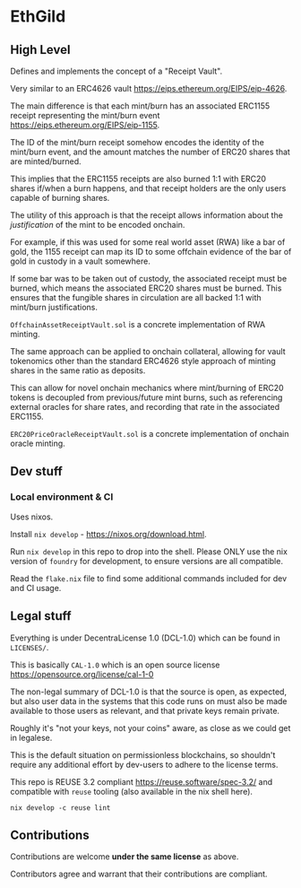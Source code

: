 # EthGild

## High Level

Defines and implements the concept of a "Receipt Vault".

Very similar to an ERC4626 vault https://eips.ethereum.org/EIPS/eip-4626.

The main difference is that each mint/burn has an associated ERC1155 receipt
representing the mint/burn event https://eips.ethereum.org/EIPS/eip-1155.

The ID of the mint/burn receipt somehow encodes the identity of the mint/burn
event, and the amount matches the number of ERC20 shares that are minted/burned.

This implies that the ERC1155 receipts are also burned 1:1 with ERC20 shares
if/when a burn happens, and that receipt holders are the only users capable of
burning shares.

The utility of this approach is that the receipt allows information about the
_justification_ of the mint to be encoded onchain.

For example, if this was used for some real world asset (RWA) like a bar of gold,
the 1155 receipt can map its ID to some offchain evidence of the bar of gold in
custody in a vault somewhere.

If some bar was to be taken out of custody, the associated receipt must be burned,
which means the associated ERC20 shares must be burned. This ensures that the
fungible shares in circulation are all backed 1:1 with mint/burn justifications.

`OffchainAssetReceiptVault.sol` is a concrete implementation of RWA minting.

The same approach can be applied to onchain collateral, allowing for vault
tokenomics other than the standard ERC4626 style approach of minting shares in
the same ratio as deposits.

This can allow for novel onchain mechanics where mint/burning of ERC20 tokens is
decoupled from previous/future mint burns, such as referencing external oracles
for share rates, and recording that rate in the associated ERC1155.

`ERC20PriceOracleReceiptVault.sol` is a concrete implementation of onchain oracle
minting.

## Dev stuff

### Local environment & CI

Uses nixos.

Install `nix develop` - https://nixos.org/download.html.

Run `nix develop` in this repo to drop into the shell. Please ONLY use the nix
version of `foundry` for development, to ensure versions are all compatible.

Read the `flake.nix` file to find some additional commands included for dev and
CI usage.

## Legal stuff

Everything is under DecentraLicense 1.0 (DCL-1.0) which can be found in `LICENSES/`.

This is basically `CAL-1.0` which is an open source license
https://opensource.org/license/cal-1-0

The non-legal summary of DCL-1.0 is that the source is open, as expected, but
also user data in the systems that this code runs on must also be made available
to those users as relevant, and that private keys remain private.

Roughly it's "not your keys, not your coins" aware, as close as we could get in
legalese.

This is the default situation on permissionless blockchains, so shouldn't require
any additional effort by dev-users to adhere to the license terms.

This repo is REUSE 3.2 compliant https://reuse.software/spec-3.2/ and compatible
with `reuse` tooling (also available in the nix shell here).

```
nix develop -c reuse lint
```

## Contributions

Contributions are welcome **under the same license** as above.

Contributors agree and warrant that their contributions are compliant.
